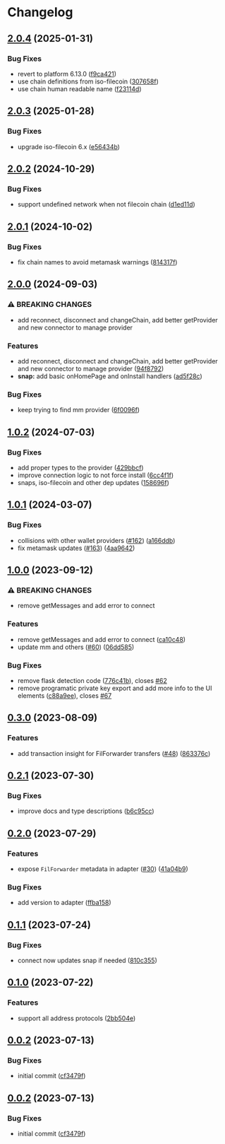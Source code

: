 # Changelog

## [2.0.4](https://github.com/filecoin-project/filsnap/compare/filsnap-adapter-v2.0.3...filsnap-adapter-v2.0.4) (2025-01-31)


### Bug Fixes

* revert to platform 6.13.0 ([f9ca421](https://github.com/filecoin-project/filsnap/commit/f9ca421d402ced509eeff5c1e9db350902a99579))
* use chain definitions from iso-filecoin ([307658f](https://github.com/filecoin-project/filsnap/commit/307658fc001cb20cc33d5d40e3aadfe03d9b832a))
* use chain human readable name ([f23114d](https://github.com/filecoin-project/filsnap/commit/f23114d5dba6392443d750c8eb31fe385fccc65d))

## [2.0.3](https://github.com/filecoin-project/filsnap/compare/filsnap-adapter-v2.0.2...filsnap-adapter-v2.0.3) (2025-01-28)


### Bug Fixes

* upgrade iso-filecoin 6.x ([e56434b](https://github.com/filecoin-project/filsnap/commit/e56434b345633fc927278a04084bc23b809565cc))

## [2.0.2](https://github.com/filecoin-project/filsnap/compare/filsnap-adapter-v2.0.1...filsnap-adapter-v2.0.2) (2024-10-29)


### Bug Fixes

* support undefined network when not filecoin chain ([d1ed11d](https://github.com/filecoin-project/filsnap/commit/d1ed11d249f753e8854382fef0f6403a5e1e5eae))

## [2.0.1](https://github.com/filecoin-project/filsnap/compare/filsnap-adapter-v2.0.0...filsnap-adapter-v2.0.1) (2024-10-02)


### Bug Fixes

* fix chain names to avoid metamask warnings ([814317f](https://github.com/filecoin-project/filsnap/commit/814317f1cee92cd40061837ac1e5a6837f4cf108))

## [2.0.0](https://github.com/filecoin-project/filsnap/compare/filsnap-adapter-v1.0.2...filsnap-adapter-v2.0.0) (2024-09-03)


### ⚠ BREAKING CHANGES

* add reconnect, disconnect and changeChain, add better getProvider and new connector to manage provider

### Features

* add reconnect, disconnect and changeChain, add better getProvider and new connector to manage provider ([94f8792](https://github.com/filecoin-project/filsnap/commit/94f8792ef962336609b7e9303c785800e469a76f))
* **snap:** add basic onHomePage and onInstall handlers ([ad5f28c](https://github.com/filecoin-project/filsnap/commit/ad5f28c19c913cfe1a45a1bf769fca5397373417))


### Bug Fixes

* keep trying to find mm provider ([6f0096f](https://github.com/filecoin-project/filsnap/commit/6f0096f44bd59183c301ec602e1291b3f4a0f577))

## [1.0.2](https://github.com/filecoin-project/filsnap/compare/filsnap-adapter-v1.0.1...filsnap-adapter-v1.0.2) (2024-07-03)


### Bug Fixes

* add proper types to the provider ([429bbcf](https://github.com/filecoin-project/filsnap/commit/429bbcf30435dd1fe3f91d568ac844ec91a475cc))
* improve connection logic to not force install ([6cc4f1f](https://github.com/filecoin-project/filsnap/commit/6cc4f1fb8d32b6c86924ede567d72529a8a3584a))
* snaps, iso-filecoin and other dep updates ([158696f](https://github.com/filecoin-project/filsnap/commit/158696fce26f1ac108707715495d1b34e3a44101))

## [1.0.1](https://github.com/filecoin-project/filsnap/compare/filsnap-adapter-v1.0.0...filsnap-adapter-v1.0.1) (2024-03-07)


### Bug Fixes

* collisions with other wallet providers ([#162](https://github.com/filecoin-project/filsnap/issues/162)) ([a166ddb](https://github.com/filecoin-project/filsnap/commit/a166ddb189282b3c327dc411b57b857064765335))
* fix metamask updates ([#163](https://github.com/filecoin-project/filsnap/issues/163)) ([4aa9642](https://github.com/filecoin-project/filsnap/commit/4aa96421f871388e3804a4f99e626bd090a46248))

## [1.0.0](https://github.com/filecoin-project/filsnap/compare/filsnap-adapter-v0.3.0...filsnap-adapter-v1.0.0) (2023-09-12)


### ⚠ BREAKING CHANGES

* remove getMessages and add error to connect

### Features

* remove getMessages and add error to connect ([ca10c48](https://github.com/filecoin-project/filsnap/commit/ca10c48c71d45a21f8f20f3f8a6635c88591aa03))
* update mm and others ([#60](https://github.com/filecoin-project/filsnap/issues/60)) ([06dd585](https://github.com/filecoin-project/filsnap/commit/06dd5858af23b47907ba32b2a16e3de756476845))


### Bug Fixes

* remove flask detection code ([776c41b](https://github.com/filecoin-project/filsnap/commit/776c41b4eb8bac08a6f8d17cf83d157fb047fe34)), closes [#62](https://github.com/filecoin-project/filsnap/issues/62)
* remove programatic private key export and add more info to the UI elements ([c88a9ee](https://github.com/filecoin-project/filsnap/commit/c88a9ee1359e9a35735ce5d7b18b4cfcd2de0326)), closes [#67](https://github.com/filecoin-project/filsnap/issues/67)

## [0.3.0](https://github.com/filecoin-project/filsnap/compare/filsnap-adapter-v0.2.1...filsnap-adapter-v0.3.0) (2023-08-09)


### Features

* add transaction insight for FilForwarder transfers ([#48](https://github.com/filecoin-project/filsnap/issues/48)) ([863376c](https://github.com/filecoin-project/filsnap/commit/863376c56f5f0b6fe52994a55717a6f020e68a3e))

## [0.2.1](https://github.com/filecoin-project/filsnap/compare/filsnap-adapter-v0.2.0...filsnap-adapter-v0.2.1) (2023-07-30)


### Bug Fixes

* improve docs and type descriptions ([b6c95cc](https://github.com/filecoin-project/filsnap/commit/b6c95ccde12b015812721abaf90d970b1a1a82e4))

## [0.2.0](https://github.com/filecoin-project/filsnap/compare/filsnap-adapter-v0.1.1...filsnap-adapter-v0.2.0) (2023-07-29)


### Features

* expose `FilForwarder` metadata in adapter ([#30](https://github.com/filecoin-project/filsnap/issues/30)) ([41a04b9](https://github.com/filecoin-project/filsnap/commit/41a04b92ccad985dd74ceb0fe90c16fa67c9aa46))


### Bug Fixes

* add version to adapter ([ffba158](https://github.com/filecoin-project/filsnap/commit/ffba15808e3de230c3fd728eb9e971dbf3b6305f))

## [0.1.1](https://github.com/filecoin-project/filsnap/compare/filsnap-adapter-v0.1.0...filsnap-adapter-v0.1.1) (2023-07-24)


### Bug Fixes

* connect now updates snap if needed ([810c355](https://github.com/filecoin-project/filsnap/commit/810c35512a5294c0c797e69ff7ead16de5ed6bc9))

## [0.1.0](https://github.com/filecoin-project/filsnap/compare/filsnap-adapter-v0.0.2...filsnap-adapter-v0.1.0) (2023-07-22)


### Features

* support all address protocols ([2bb504e](https://github.com/filecoin-project/filsnap/commit/2bb504e8fe6bed61528acf71e042d66cda26cf9a))

## [0.0.2](https://github.com/filecoin-project/filsnap/compare/filsnap-adapter-v0.0.1...filsnap-adapter-v0.0.2) (2023-07-13)


### Bug Fixes

* initial commit ([cf3479f](https://github.com/filecoin-project/filsnap/commit/cf3479fdd0af6dc1b23bfba9063b028f68fb3006))

## [0.0.2](https://github.com/filecoin-project/filsnap/compare/filsnap-adapter-v0.0.1...filsnap-adapter-v0.0.2) (2023-07-13)


### Bug Fixes

* initial commit ([cf3479f](https://github.com/filecoin-project/filsnap/commit/cf3479fdd0af6dc1b23bfba9063b028f68fb3006))
